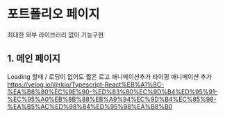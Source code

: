 # 포트폴리오 페이지

최대한 외부 라이브러리 없이 기능구현

## 1. 메인 페이지

Loading 할때 / 로딩이 없어도 짧은 로고 애니메이션추가
타이핑 애니메이션 추가
https://velog.io/@rkio/Typescript-React%EB%A1%9C-%EA%B8%80%EC%9E%90-%ED%83%80%EC%9D%B4%ED%95%91-%EC%95%A0%EB%8B%88%EB%A9%94%EC%9D%B4%EC%85%98-%EA%B5%AC%ED%98%84%ED%95%98%EA%B8%B0


